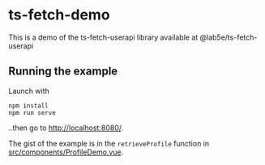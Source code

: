 # ts-fetch-demo

This is a demo of the ts-fetch-userapi library available at @lab5e/ts-fetch-userapi

## Running the example

Launch with

```shell
npm install
npm run serve
```

..then go to [http://localhost:8080/](http://localhost:8080/).

The gist of the example is in the `retrieveProfile` function in [src/components/ProfileDemo.vue](src/components/ProfileDemo.vue).
